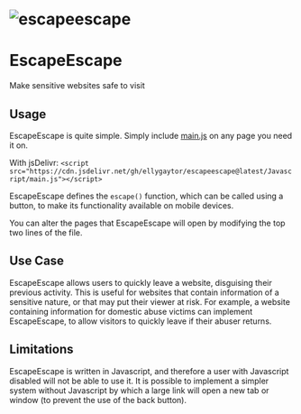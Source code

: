 # ![escapeescape](https://user-images.githubusercontent.com/33349740/116769883-7a6a0f80-aa0d-11eb-9d08-7e9221e8d743.png)
# EscapeEscape
Make sensitive websites safe to visit

## Usage

EscapeEscape is quite simple. Simply include [main.js](Javascript/main.js) on any page you need it on. 

With jsDelivr: `<script src="https://cdn.jsdelivr.net/gh/ellygaytor/escapeescape@latest/Javascript/main.js"></script>`

EscapeEscape defines the `escape()` function, which can be called using a button, to make its functionality available on mobile devices. 

You can alter the pages that EscapeEscape will open by modifying the top two lines of the file.

## Use Case

EscapeEscape allows users to quickly leave a website, disguising their previous activity. This is useful for websites that contain information of a sensitive nature, or that may put their viewer at risk. For example, a website containing information for domestic abuse victims can implement EscapeEscape, to allow visitors to quickly leave if their abuser returns. 

## Limitations

EscapeEscape is written in Javascript, and therefore a user with Javascript disabled will not be able to use it. It is possible to implement a simpler system without Javascript by which a large link will open a new tab or window (to prevent the use of the back button). 
